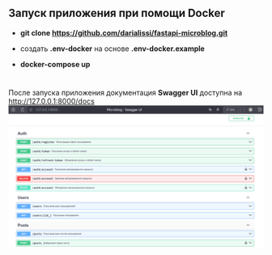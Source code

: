 ## Запуск приложения при помощи Docker

- **git clone <https://github.com/darialissi/fastapi-microblog.git>**

- создать **.env-docker** на основе **.env-docker.example**

- **docker-compose up**

#

После запуска приложения документация **Swagger UI** доступна на <http://127.0.0.1:8000/docs>
![docs](swagger.png)
